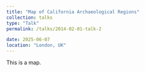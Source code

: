 ```yaml
---
title: "Map of California Archaeological Regions"
collection: talks
type: "Talk"
permalink: /talks/2014-02-01-talk-2

date: 2025-06-07
location: "London, UK"
---
```

This is a map.

<!-- Add script to the <head> of your page to load the embeddable map component -->
<script type="module" src="https://js.arcgis.com/embeddable-components/4.32/arcgis-embeddable-components.esm.js"></script>
<!-- Add custom element to <body> of your page -->
 <arcgis-embedded-map style="height:600px;width:700px;" item-id="76de5d112c77489fb615f8c2e761fc54" theme="light" portal-url="https://csus.maps.arcgis.com" ></arcgis-embedded-map>
